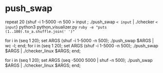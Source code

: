 # push_swap

repeat 20 {shuf -i 1-5000 -n 500 > input ; ./push_swap `< input` | ./checker `< input`}
python3 python_visualizer.py `ruby -e "puts (1..100).to_a.shuffle.join(' ')"`

for i in (seq 1 20); set ARGS (shuf -i 1-5000 -n 500); ./push_swap $ARGS | wc -l; end;
for i in (seq 1 20); set ARGS (shuf -i 1-5000 -n 500); ./push_swap $ARGS | ./checker_linux $ARGS; end;

for i in (seq 1 20); set ARGS (seq -5000 5000 | shuf -n 500); ./push_swap $ARGS | ./checker_linux $ARGS; end;